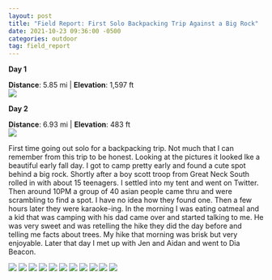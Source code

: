 ```yaml
---
layout: post
title: "Field Report: First Solo Backpacking Trip Against a Big Rock"
date: 2021-10-23 09:36:00 -0500
categories: outdoor
tag: field_report
---
```


**Day 1**

**Distance**: 5.85 mi | **Elevation**: 1,597 ft
<br/>
<a href="https://www.gaiagps.com/map/?loc=11.2/-74.1820/41.2304&pubLink=MH1QckLvpZ3EBwv6fpk8VrQc&trackId=8d4f13f8599ef6897cb31dd121d1d55a&layer=GaiaTopoRasterFeet"><img class="blog_img" src="/assets/images/2021-10-23-harriman/route1.png"/>
</a>

**Day 2**

**Distance**: 6.93 mi | **Elevation**: 483 ft
<br/>
<a href="https://www.gaiagps.com/map/?loc=11.2/-74.1820/41.2304&pubLink=K0FzebmWFHNtdsjtILqQaLVH&trackId=2cde0a8abc4a5182d1d736ea18ca8191"><img class="blog_img" src="/assets/images/2021-10-23-harriman/route2.png"/>
</a>

First time going out solo for a backpacking trip. Not much that I can remember from this trip to be honest. Looking at the pictures it looked lke a beautiful early fall day. I got to camp pretty early and found a cute spot behind a big rock. Shortly after a boy scott troop from Great Neck South rolled in with about 15 teenagers. I settled into my tent and went on Twitter. Then around 10PM a group of 40 asian people came thru and were scrambling to find a spot. I have no idea how they found one. Then a few hours later they were karaoke-ing. In the morning I was eating oatmeal and a kid that was camping with his dad came over and started talking to me. He was very sweet and was retelling the hike they did the day before and telling me facts about trees. My hike that morning was brisk but very enjoyable. Later that day I met up with Jen and Aidan and went to Dia Beacon.

<img class="inline_blog_img" src="/assets/images/2021-10-23-harriman/3.jpg"/>
<img class="inline_blog_img" src="/assets/images/2021-10-23-harriman/6.jpeg"/>
<img class="inline_blog_img" src="/assets/images/2021-10-23-harriman/7.jpeg"/>
<img class="inline_blog_img" src="/assets/images/2021-10-23-harriman/9.jpeg"/>
<img class="inline_blog_img" src="/assets/images/2021-10-23-harriman/4.jpg"/>
<img class="inline_blog_img" src="/assets/images/2021-10-23-harriman/5.jpeg"/>
<img class="inline_blog_img" src="/assets/images/2021-10-23-harriman/8.jpeg"/>
<img class="inline_blog_img" src="/assets/images/2021-10-23-harriman/1.jpg"/>
<img class="inline_blog_img" src="/assets/images/2021-10-23-harriman/2.jpg"/>
<img class="inline_blog_img" src="/assets/images/2021-10-23-harriman/10.jpeg"/>
<img class="inline_blog_img" src="/assets/images/2021-10-23-harriman/999.jpeg"/>
